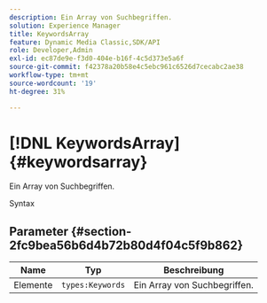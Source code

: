 ```yaml
---
description: Ein Array von Suchbegriffen.
solution: Experience Manager
title: KeywordsArray
feature: Dynamic Media Classic,SDK/API
role: Developer,Admin
exl-id: ec87de9e-f3d0-404e-b16f-4c5d373e5a6f
source-git-commit: f42378a20b58e4c5ebc961c6526d7cecabc2ae38
workflow-type: tm+mt
source-wordcount: '19'
ht-degree: 31%

---
```


# [!DNL KeywordsArray]{#keywordsarray}

Ein Array von Suchbegriffen.

Syntax

## Parameter {#section-2fc9bea56b6d4b72b80d4f04c5f9b862}

| Name | Typ | Beschreibung |
|---|---|---|
| Elemente | `types:Keywords` | Ein Array von Suchbegriffen. |
